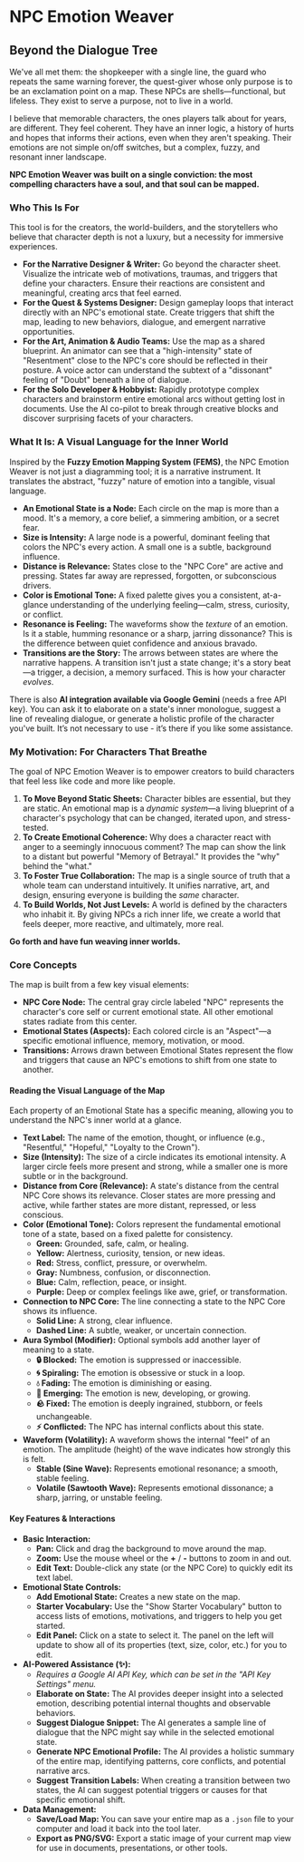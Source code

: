 # NPC Emotion Weaver
## **Beyond the Dialogue Tree**

We've all met them: the shopkeeper with a single line, the guard who repeats the same warning forever, the quest-giver whose only purpose is to be an exclamation point on a map. These NPCs are shells—functional, but lifeless. They exist to serve a purpose, not to live in a world.

I believe that memorable characters, the ones players talk about for years, are different. They feel coherent. They have an inner logic, a history of hurts and hopes that informs their actions, even when they aren't speaking. Their emotions are not simple on/off switches, but a complex, fuzzy, and resonant inner landscape.

**NPC Emotion Weaver was built on a single conviction: the most compelling characters have a soul, and that soul can be mapped.**

### **Who This Is For**

This tool is for the creators, the world-builders, and the storytellers who believe that character depth is not a luxury, but a necessity for immersive experiences.

* **For the Narrative Designer & Writer:** Go beyond the character sheet. Visualize the intricate web of motivations, traumas, and triggers that define your characters. Ensure their reactions are consistent and meaningful, creating arcs that feel earned.  
* **For the Quest & Systems Designer:** Design gameplay loops that interact directly with an NPC's emotional state. Create triggers that shift the map, leading to new behaviors, dialogue, and emergent narrative opportunities.  
* **For the Art, Animation & Audio Teams:** Use the map as a shared blueprint. An animator can see that a "high-intensity" state of "Resentment" close to the NPC's core should be reflected in their posture. A voice actor can understand the subtext of a "dissonant" feeling of "Doubt" beneath a line of dialogue.  
* **For the Solo Developer & Hobbyist:** Rapidly prototype complex characters and brainstorm entire emotional arcs without getting lost in documents. Use the AI co-pilot to break through creative blocks and discover surprising facets of your characters.

### 

### **What It Is: A Visual Language for the Inner World**

Inspired by the **Fuzzy Emotion Mapping System (FEMS)**, the NPC Emotion Weaver is not just a diagramming tool; it is a narrative instrument. It translates the abstract, "fuzzy" nature of emotion into a tangible, visual language.

* **An Emotional State is a Node:** Each circle on the map is more than a mood. It's a memory, a core belief, a simmering ambition, or a secret fear.  
* **Size is Intensity:** A large node is a powerful, dominant feeling that colors the NPC's every action. A small one is a subtle, background influence.  
* **Distance is Relevance:** States close to the "NPC Core" are active and pressing. States far away are repressed, forgotten, or subconscious drivers.  
* **Color is Emotional Tone:** A fixed palette gives you a consistent, at-a-glance understanding of the underlying feeling—calm, stress, curiosity, or conflict.  
* **Resonance is Feeling:** The waveforms show the *texture* of an emotion. Is it a stable, humming resonance or a sharp, jarring dissonance? This is the difference between quiet confidence and anxious bravado.  
* **Transitions are the Story:** The arrows between states are where the narrative happens. A transition isn't just a state change; it's a story beat—a trigger, a decision, a memory surfaced. This is how your character *evolves*.

There is also **AI integration available via Google Gemini** (needs a free API key). You can ask it to elaborate on a state's inner monologue, suggest a line of revealing dialogue, or generate a holistic profile of the character you've built. It’s not necessary to use \- it’s there if you like some assistance.

### 

### **My Motivation: For Characters That Breathe**

The goal of NPC Emotion Weaver is to empower creators to build characters that feel less like code and more like people.

1. **To Move Beyond Static Sheets:** Character bibles are essential, but they are static. An emotional map is a *dynamic system*—a living blueprint of a character's psychology that can be changed, iterated upon, and stress-tested.  
2. **To Create Emotional Coherence:** Why does a character react with anger to a seemingly innocuous comment? The map can show the link to a distant but powerful "Memory of Betrayal." It provides the "why" behind the "what."  
3. **To Foster True Collaboration:** The map is a single source of truth that a whole team can understand intuitively. It unifies narrative, art, and design, ensuring everyone is building the *same* character.  
4. **To Build Worlds, Not Just Levels:** A world is defined by the characters who inhabit it. By giving NPCs a rich inner life, we create a world that feels deeper, more reactive, and ultimately, more real.

**Go forth and have fun weaving inner worlds.**


### **Core Concepts**

The map is built from a few key visual elements:

* **NPC Core Node:** The central gray circle labeled "NPC" represents the character's core self or current emotional state. All other emotional states radiate from this center.
* **Emotional States (Aspects):** Each colored circle is an "Aspect"—a specific emotional influence, memory, motivation, or mood.
* **Transitions:** Arrows drawn between Emotional States represent the flow and triggers that cause an NPC's emotions to shift from one state to another.

#### **Reading the Visual Language of the Map**

Each property of an Emotional State has a specific meaning, allowing you to understand the NPC's inner world at a glance. 

* **Text Label:** The name of the emotion, thought, or influence (e.g., "Resentful," "Hopeful," "Loyalty to the Crown").
* **Size (Intensity):** The size of a circle indicates its emotional intensity. A larger circle feels more present and strong, while a smaller one is more subtle or in the background. 
* **Distance from Core (Relevance):** A state's distance from the central NPC Core shows its relevance. Closer states are more pressing and active, while farther states are more distant, repressed, or less conscious. 
* **Color (Emotional Tone):** Colors represent the fundamental emotional tone of a state, based on a fixed palette for consistency. 
    * **Green:** Grounded, safe, calm, or healing. 
    * **Yellow:** Alertness, curiosity, tension, or new ideas. 
    * **Red:** Stress, conflict, pressure, or overwhelm. 
    * **Gray:** Numbness, confusion, or disconnection. 
    * **Blue:** Calm, reflection, peace, or insight. 
    * **Purple:** Deep or complex feelings like awe, grief, or transformation. 
* **Connection to NPC Core:** The line connecting a state to the NPC Core shows its influence.
    * **Solid Line:** A strong, clear influence. 
    * **Dashed Line:** A subtle, weaker, or uncertain connection. 
* **Aura Symbol (Modifier):** Optional symbols add another layer of meaning to a state. 
    * **🔒 Blocked:** The emotion is suppressed or inaccessible. 
    * **🌀 Spiraling:** The emotion is obsessive or stuck in a loop. 
    * **💧 Fading:** The emotion is diminishing or easing. 
    * **🌱 Emerging:** The emotion is new, developing, or growing. 
    * **🪨 Fixed:** The emotion is deeply ingrained, stubborn, or feels unchangeable. 
    * **⚡ Conflicted:** The NPC has internal conflicts about this state.
* **Waveform (Volatility):** A waveform shows the internal "feel" of an emotion. The amplitude (height) of the wave indicates how strongly this is felt. 
    * **Stable (Sine Wave):** Represents emotional resonance; a smooth, stable feeling. 
    * **Volatile (Sawtooth Wave):** Represents emotional dissonance; a sharp, jarring, or unstable feeling. 

#### **Key Features & Interactions**

* **Basic Interaction:**
    * **Pan:** Click and drag the background to move around the map.
    * **Zoom:** Use the mouse wheel or the **+** / **-** buttons to zoom in and out.
    * **Edit Text:** Double-click any state (or the NPC Core) to quickly edit its text label.
* **Emotional State Controls:**
    * **Add Emotional State:** Creates a new state on the map.
    * **Starter Vocabulary:** Use the "Show Starter Vocabulary" button to access lists of emotions, motivations, and triggers to help you get started.
    * **Edit Panel:** Click on a state to select it. The panel on the left will update to show all of its properties (text, size, color, etc.) for you to edit.
* **AI-Powered Assistance (✨):**
    * *Requires a Google AI API Key, which can be set in the "API Key Settings" menu.*
    * **Elaborate on State:** The AI provides deeper insight into a selected emotion, describing potential internal thoughts and observable behaviors.
    * **Suggest Dialogue Snippet:** The AI generates a sample line of dialogue that the NPC might say while in the selected emotional state.
    * **Generate NPC Emotional Profile:** The AI provides a holistic summary of the entire map, identifying patterns, core conflicts, and potential narrative arcs.
    * **Suggest Transition Labels:** When creating a transition between two states, the AI can suggest potential triggers or causes for that specific emotional shift.
* **Data Management:**
    * **Save/Load Map:** You can save your entire map as a `.json` file to your computer and load it back into the tool later.
    * **Export as PNG/SVG:** Export a static image of your current map view for use in documents, presentations, or other tools.
